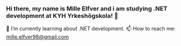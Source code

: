 ### Hi there, my name is Mille Elfver and i am studying .NET development at KYH Yrkeshögskola! 👋

🌱 I’m currently learning about .NET development.
📫 How to reach me: mille.elfver98@gmail.com
<!--
**Milles98/Milles98** is a ✨ _special_ ✨ repository because its `README.md` (this file) appears on your GitHub profile.

Here are some ideas to get you started:

- 🔭 I’m currently working on ...
- 👯 I’m looking to collaborate on ...
- 🤔 I’m looking for help with ...
- 💬 Ask me about ...
- 😄 Pronouns: ...
-->
